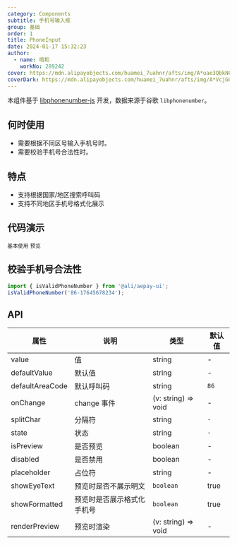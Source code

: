 ```yaml
---
category: Components
subtitle: 手机号输入框
group: 基础
order: 1
title: PhoneInput
date: 2024-01-17 15:32:23
author:
  - name: 喧和
    workNo: 289242
cover: https://mdn.alipayobjects.com/huamei_7uahnr/afts/img/A*uae3QbkNCm8AAAAAAAAAAAAADrJ8AQ/original
coverDark: https://mdn.alipayobjects.com/huamei_7uahnr/afts/img/A*VcjGQLSrYdcAAAAAAAAAAAAADrJ8AQ/original
---
```


本组件基于 [libphonenumber-js](https://anpm.alibaba-inc.com/package/libphonenumber-js) 开发，数据来源于谷歌 `libphonenumber`。

## 何时使用

- 需要根据不同区号输入手机号时。
- 需要校验手机号合法性时。

## 特点

- 支持根据国家/地区搜索呼叫码
- 支持不同地区手机号格式化展示

## 代码演示

<code src="./demo/simple.tsx">基本使用</code>
<code src="./demo/preview.tsx">预览</code>

## 校验手机号合法性

```js
import { isValidPhoneNumber } from '@ali/aepay-ui';
isValidPhoneNumber('86-17645678234');
```

## API

| 属性            | 说明                       | 类型                | 默认值 |
| --------------- | -------------------------- | ------------------- | ------ |
| value           | 值                         | string              | -      |
| defaultValue    | 默认值                     | string              | -      |
| defaultAreaCode | 默认呼叫码                 | string              | `86`   |
| onChange        | change 事件                | (v: string) => void | -      |
| splitChar       | 分隔符                     | string              | `-`    |
| state           | 状态                       | string              | `-`    |
| isPreview       | 是否预览                   | boolean             | -      |
| disabled        | 是否禁用                   | boolean             | -      |
| placeholder     | 占位符                     | string              | -      |
| showEyeText     | 预览时是否不展示明文       | `boolean`           | true   |
| showFormatted   | 预览时是否展示格式化手机号 | `boolean`           | true   |
| renderPreview   | 预览时渲染                 | (v: string) => void | -      |
